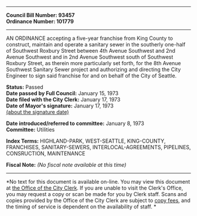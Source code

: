 * * * * *  
  
**Council Bill Number: [](#h0)[](#h2)93457**   
**Ordinance Number: 101779**  
  
* * * * *  
  
AN ORDINANCE accepting a five-year franchise from King County to construct, maintain and operate a sanitary sewer in the southerly one-half of Southwest Roxbury Street between 4th Avenue Southwest and 2nd Avenue Southwest and in 2nd Avenue Southwest south of Southwest Roxbury Street, as therein more particularly set forth, for the 8th Avenue Southwest Sanitary Sewer project and authorizing and directing the City Engineer to sign said franchise for and on behalf of the City of Seattle.  
  
**Status:** Passed   
**Date passed by Full Council:** January 15, 1973   
**Date filed with the City Clerk:** January 17, 1973   
**Date of Mayor's signature:** January 17, 1973   
[(about the signature date)](/~public/approvaldate.htm)   
  
  
**Date introduced/referred to committee:** January 8, 1973   
**Committee:** Utilities   
  
**Index Terms:** HIGHLAND-PARK, WEST-SEATTLE, KING-COUNTY, FRANCHISES, SANITARY-SEWERS, INTERLOCAL-AGREEMENTS, PIPELINES, CONSRUCTION, MAINTENANCE  
  
**Fiscal Note:** *(No fiscal note available at this time)*  
  
* * * * *  
  
*No text for this document is available on-line. You may view this document at [the Office of the City Clerk](http://www.seattle.gov/leg/clerk/contactUs.htm). If you are unable to visit the Clerk's Office, you may request a copy or scan be made for you by Clerk staff. Scans and copies provided by the Office of the City Clerk are subject to [copy fees](http://clerk.seattle.gov/~public/clerkfees.htm), and the timing of service is dependent on the availability of staff. *  
  
  
